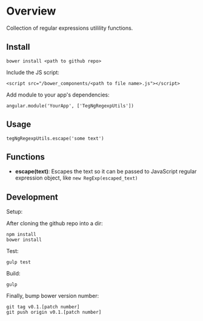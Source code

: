 # Overview

Collection of regular expressions utilility functions.

## Install

    bower install <path to github repo>

Include the JS script:

    <script src="/bower_components/<path to file name>.js"></script>

Add module to your app's dependencies:

    angular.module('YourApp', ['TegNgRegexpUtils'])

## Usage

    tegNgRegexpUtils.escape('some text')

## Functions

  * **escape(text)**: Escapes the text so it can be passed to JavaScript regular expression object, like `new RegExp(escaped_text)`


## Development

Setup:

After cloning the github repo into a dir:

    npm install
    bower install

Test:

    gulp test

Build:

    gulp

Finally, bump bower version number:

    git tag v0.1.[patch number]
    git push origin v0.1.[patch number]



